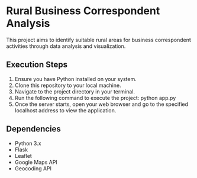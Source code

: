 # Rural Business Correspondent Analysis

This project aims to identify suitable rural areas for business correspondent activities through data analysis and visualization.

## Execution Steps

1. Ensure you have Python installed on your system.
2. Clone this repository to your local machine.
3. Navigate to the project directory in your terminal.
4. Run the following command to execute the project: python app.py
5. Once the server starts, open your web browser and go to the specified localhost address to view the application.

## Dependencies

- Python 3.x
- Flask
- Leaflet
- Google Maps API
- Geocoding API
